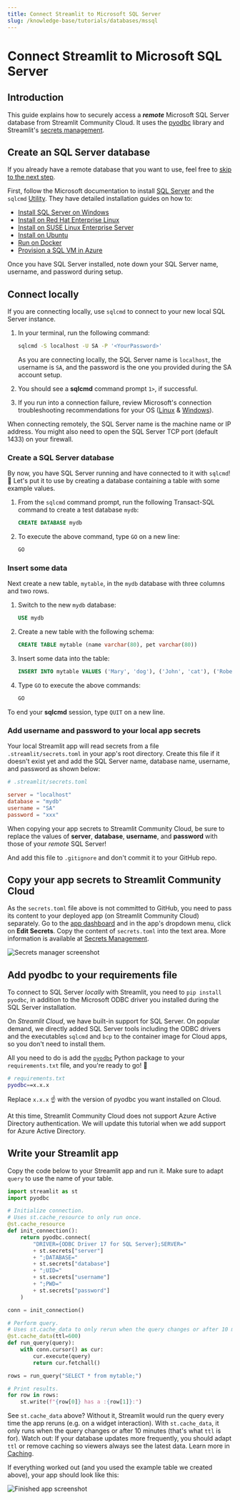 ```yaml
---
title: Connect Streamlit to Microsoft SQL Server
slug: /knowledge-base/tutorials/databases/mssql
---
```


# Connect Streamlit to Microsoft SQL Server

## Introduction

This guide explains how to securely access a **_remote_** Microsoft SQL Server database from Streamlit Community Cloud. It uses the [pyodbc](https://github.com/mkleehammer/pyodbc/wiki) library and Streamlit's [secrets management](/streamlit-community-cloud/get-started/deploy-an-app/connect-to-data-sources/secrets-management).

## Create an SQL Server database

<Note>

If you already have a remote database that you want to use, feel free
to [skip to the next step](#add-username-and-password-to-your-local-app-secrets).

</Note>

First, follow the Microsoft documentation to install [SQL Server](https://docs.microsoft.com/en-gb/sql/sql-server/?view=sql-server-ver15) and the `sqlcmd` [Utility](https://docs.microsoft.com/en-gb/sql/tools/sqlcmd-utility?view=sql-server-ver15). They have detailed installation guides on how to:

- [Install SQL Server on Windows](https://docs.microsoft.com/en-gb/sql/database-engine/install-windows/install-sql-server?view=sql-server-ver15)
- [Install on Red Hat Enterprise Linux](https://docs.microsoft.com/en-gb/sql/linux/quickstart-install-connect-red-hat?view=sql-server-ver15)
- [Install on SUSE Linux Enterprise Server](https://docs.microsoft.com/en-gb/sql/linux/quickstart-install-connect-suse?view=sql-server-ver15)
- [Install on Ubuntu](https://docs.microsoft.com/en-gb/sql/linux/quickstart-install-connect-ubuntu?view=sql-server-ver15)
- [Run on Docker](https://docs.microsoft.com/en-gb/sql/linux/quickstart-install-connect-docker?view=sql-server-ver15)
- [Provision a SQL VM in Azure](https://docs.microsoft.com/en-us/azure/virtual-machines/linux/sql/provision-sql-server-linux-virtual-machine?toc=/sql/toc/toc.json)

Once you have SQL Server installed, note down your SQL Server name, username, and password during setup.

## Connect locally

If you are connecting locally, use `sqlcmd` to connect to your new local SQL Server instance.

1. In your terminal, run the following command:

   ```bash
   sqlcmd -S localhost -U SA -P '<YourPassword>'
   ```

   As you are connecting locally, the SQL Server name is `localhost`, the username is `SA`, and the password is the one you provided during the SA account setup.

2. You should see a **sqlcmd** command prompt `1>`, if successful.

3. If you run into a connection failure, review Microsoft's connection troubleshooting recommendations for your OS ([Linux](https://docs.microsoft.com/en-gb/sql/linux/sql-server-linux-troubleshooting-guide?view=sql-server-ver15#connection) & [Windows](https://docs.microsoft.com/en-gb/sql/linux/sql-server-linux-troubleshooting-guide?view=sql-server-ver15#connection)).

<Tip>

When connecting remotely, the SQL Server name is the machine name or IP address. You might also need to open the SQL Server TCP port (default 1433) on your firewall.

</Tip>

### Create a SQL Server database

By now, you have SQL Server running and have connected to it with `sqlcmd`! 🥳 Let's put it to use by creating a database containing a table with some example values.

1. From the `sqlcmd` command prompt, run the following Transact-SQL command to create a test database `mydb`:

   ```sql
   CREATE DATABASE mydb
   ```

2. To execute the above command, type `GO` on a new line:

   ```sql
   GO
   ```

### Insert some data

Next create a new table, `mytable`, in the `mydb` database with three columns and two rows.

1. Switch to the new `mydb` database:

   ```sql
   USE mydb
   ```

2. Create a new table with the following schema:

   ```sql
   CREATE TABLE mytable (name varchar(80), pet varchar(80))
   ```

3. Insert some data into the table:

   ```sql
   INSERT INTO mytable VALUES ('Mary', 'dog'), ('John', 'cat'), ('Robert', 'bird')
   ```

4. Type `GO` to execute the above commands:

   ```sql
   GO
   ```

To end your **sqlcmd** session, type `QUIT` on a new line.

### Add username and password to your local app secrets

Your local Streamlit app will read secrets from a file `.streamlit/secrets.toml` in your app's root directory. Create this file if it doesn't exist yet and add the SQL Server name, database name, username, and password as shown below:

```toml
# .streamlit/secrets.toml

server = "localhost"
database = "mydb"
username = "SA"
password = "xxx"
```

<Important>

When copying your app secrets to Streamlit Community Cloud, be sure to replace the values of **server**, **database**, **username**, and **password** with those of your _remote_ SQL Server!

And add this file to `.gitignore` and don't commit it to your GitHub repo.

</Important>

## Copy your app secrets to Streamlit Community Cloud

As the `secrets.toml` file above is not committed to GitHub, you need to pass its content to your deployed app (on Streamlit Community Cloud) separately. Go to the [app dashboard](https://share.streamlit.io/) and in the app's dropdown menu, click on **Edit Secrets**. Copy the content of `secrets.toml` into the text area. More information is available at [Secrets Management](/streamlit-community-cloud/get-started/deploy-an-app/connect-to-data-sources/secrets-management).

![Secrets manager screenshot](/images/databases/edit-secrets.png)

## Add pyodbc to your requirements file

To connect to SQL Server _locally_ with Streamlit, you need to `pip install pyodbc`, in addition to the Microsoft ODBC driver you installed during the SQL Server installation.

On _Streamlit Cloud_, we have built-in support for SQL Server. On popular demand, we directly added SQL Server tools including the ODBC drivers and the executables `sqlcmd` and `bcp` to the container image for Cloud apps, so you don't need to install them.

All you need to do is add the [`pyodbc`](https://github.com/mkleehammer/pyodbc) Python package to your `requirements.txt` file, and you're ready to go! 🎈

```bash
# requirements.txt
pyodbc==x.x.x
```

Replace `x.x.x` ☝️ with the version of pyodbc you want installed on Cloud.

<Note>

At this time, Streamlit Community Cloud does not support Azure Active Directory authentication. We will update this tutorial when we add support for Azure Active Directory.

</Note>

## Write your Streamlit app

Copy the code below to your Streamlit app and run it. Make sure to adapt `query` to use the name of your table.

```python
import streamlit as st
import pyodbc

# Initialize connection.
# Uses st.cache_resource to only run once.
@st.cache_resource
def init_connection():
    return pyodbc.connect(
        "DRIVER={ODBC Driver 17 for SQL Server};SERVER="
        + st.secrets["server"]
        + ";DATABASE="
        + st.secrets["database"]
        + ";UID="
        + st.secrets["username"]
        + ";PWD="
        + st.secrets["password"]
    )

conn = init_connection()

# Perform query.
# Uses st.cache_data to only rerun when the query changes or after 10 min.
@st.cache_data(ttl=600)
def run_query(query):
    with conn.cursor() as cur:
        cur.execute(query)
        return cur.fetchall()

rows = run_query("SELECT * from mytable;")

# Print results.
for row in rows:
    st.write(f"{row[0]} has a :{row[1]}:")

```

See `st.cache_data` above? Without it, Streamlit would run the query every time the app reruns (e.g. on a widget interaction). With `st.cache_data`, it only runs when the query changes or after 10 minutes (that's what `ttl` is for). Watch out: If your database updates more frequently, you should adapt `ttl` or remove caching so viewers always see the latest data. Learn more in [Caching](/library/advanced-features/caching).

If everything worked out (and you used the example table we created above), your app should look like this:

![Finished app screenshot](/images/databases/streamlit-app.png)
